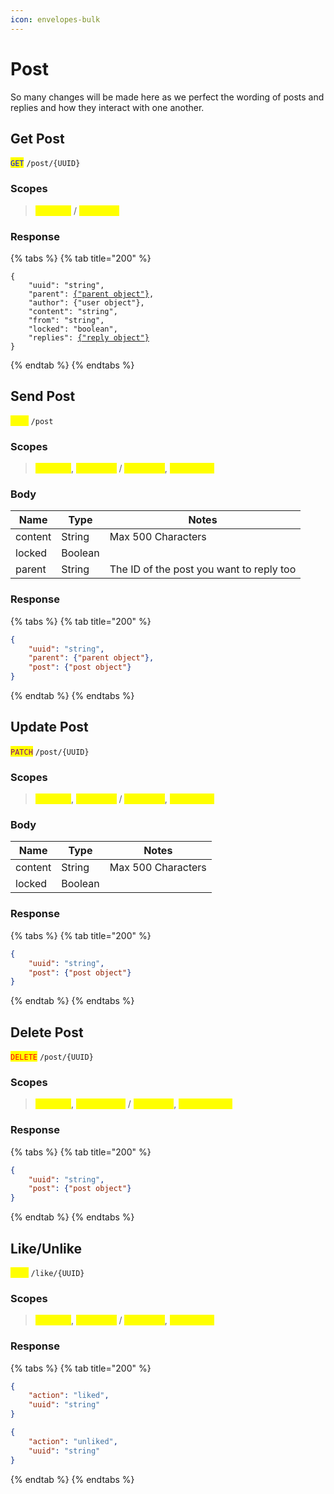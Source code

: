 ```yaml
---
icon: envelopes-bulk
---
```


# Post

So many changes will be made here as we perfect the wording of posts and replies and how they interact with one another.

## Get Post

<mark style="color:blue;">`GET`</mark> `/post/{UUID}`

### Scopes

> <mark style="color:yellow;">`post.get`</mark> / <mark style="color:yellow;">`reply.get`</mark>

### Response

{% tabs %}
{% tab title="200" %}
<pre class="language-json"><code class="lang-json">{
    "uuid": "string",
    "parent": <a data-footnote-ref href="#user-content-fn-1">{"parent object"}</a>,
    "author": {"user object"},
    "content": "string",
    "from": "string",
    "locked": "boolean",
    "replies": <a data-footnote-ref href="#user-content-fn-2">{"reply object"}</a>
}
</code></pre>
{% endtab %}
{% endtabs %}

## Send Post

<mark style="color:yellow;">`POST`</mark> `/post`

### Scopes

> <mark style="color:yellow;">`post.get`</mark>, <mark style="color:yellow;">`post.send`</mark> / <mark style="color:yellow;">`reply.get`</mark>, <mark style="color:yellow;">`reply.post`</mark>

### Body

| Name    | Type    | Notes                                    |
| ------- | ------- | ---------------------------------------- |
| content | String  | Max 500 Characters                       |
| locked  | Boolean |                                          |
| parent  | String  | The ID of the post you want to reply too |

### Response

{% tabs %}
{% tab title="200" %}
```json
{
    "uuid": "string",
    "parent": {"parent object"},
    "post": {"post object"}
}
```
{% endtab %}
{% endtabs %}

## Update Post

<mark style="color:purple;">`PATCH`</mark> `/post/{UUID}`

### Scopes

> <mark style="color:yellow;">`post.get`</mark>, <mark style="color:yellow;">`post.edit`</mark> / <mark style="color:yellow;">`reply.get`</mark>, <mark style="color:yellow;">`reply.edit`</mark>

### Body

| Name    | Type    | Notes              |
| ------- | ------- | ------------------ |
| content | String  | Max 500 Characters |
| locked  | Boolean |                    |

### Response

{% tabs %}
{% tab title="200" %}
```json
{
    "uuid": "string",
    "post": {"post object"}
}
```
{% endtab %}
{% endtabs %}

## Delete Post

<mark style="color:red;">`DELETE`</mark> `/post/{UUID}`

### Scopes

> <mark style="color:yellow;">`post.get`</mark>, <mark style="color:yellow;">`post.delete`</mark> / <mark style="color:yellow;">`reply.get`</mark>, <mark style="color:yellow;">`reply.delete`</mark>

### Response

{% tabs %}
{% tab title="200" %}
```json
{
    "uuid": "string",
    "post": {"post object"}
}
```
{% endtab %}
{% endtabs %}

## Like/Unlike

<mark style="color:yellow;">`POST`</mark> `/like/{UUID}`

### Scopes

> <mark style="color:yellow;">`post.get`</mark>, <mark style="color:yellow;">`post.like`</mark> / <mark style="color:yellow;">`reply.get`</mark>, <mark style="color:yellow;">`reply.like`</mark>

### Response

{% tabs %}
{% tab title="200" %}
```json
{
    "action": "liked",
    "uuid": "string"
}
```

```json
{
    "action": "unliked",
    "uuid": "string"
}
```
{% endtab %}
{% endtabs %}

[^1]: Excludes Replies

[^2]: Exclude Replies and Parent Data
